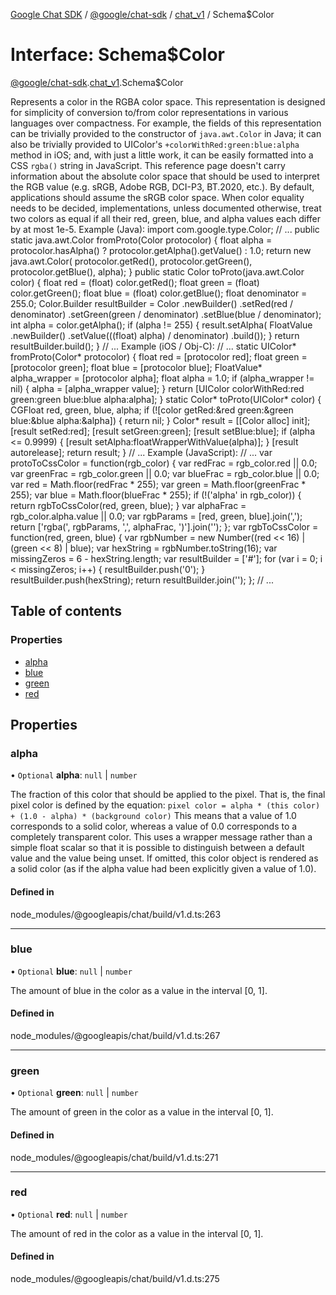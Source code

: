 [Google Chat SDK](../README.md) / [@google/chat-sdk](../modules/google_chat_sdk.md) / [chat\_v1](../modules/google_chat_sdk.chat_v1.md) / Schema$Color

# Interface: Schema$Color

[@google/chat-sdk](../modules/google_chat_sdk.md).[chat_v1](../modules/google_chat_sdk.chat_v1.md).Schema$Color

Represents a color in the RGBA color space. This representation is designed for simplicity of conversion to/from color representations in various languages over compactness. For example, the fields of this representation can be trivially provided to the constructor of `java.awt.Color` in Java; it can also be trivially provided to UIColor's `+colorWithRed:green:blue:alpha` method in iOS; and, with just a little work, it can be easily formatted into a CSS `rgba()` string in JavaScript. This reference page doesn't carry information about the absolute color space that should be used to interpret the RGB value (e.g. sRGB, Adobe RGB, DCI-P3, BT.2020, etc.). By default, applications should assume the sRGB color space. When color equality needs to be decided, implementations, unless documented otherwise, treat two colors as equal if all their red, green, blue, and alpha values each differ by at most 1e-5. Example (Java): import com.google.type.Color; // ... public static java.awt.Color fromProto(Color protocolor) { float alpha = protocolor.hasAlpha() ? protocolor.getAlpha().getValue() : 1.0; return new java.awt.Color( protocolor.getRed(), protocolor.getGreen(), protocolor.getBlue(), alpha); \} public static Color toProto(java.awt.Color color) { float red = (float) color.getRed(); float green = (float) color.getGreen(); float blue = (float) color.getBlue(); float denominator = 255.0; Color.Builder resultBuilder = Color .newBuilder() .setRed(red / denominator) .setGreen(green / denominator) .setBlue(blue / denominator); int alpha = color.getAlpha(); if (alpha != 255) { result.setAlpha( FloatValue .newBuilder() .setValue(((float) alpha) / denominator) .build()); \} return resultBuilder.build(); \} // ... Example (iOS / Obj-C): // ... static UIColor* fromProto(Color* protocolor) { float red = [protocolor red]; float green = [protocolor green]; float blue = [protocolor blue]; FloatValue* alpha_wrapper = [protocolor alpha]; float alpha = 1.0; if (alpha_wrapper != nil) { alpha = [alpha_wrapper value]; \} return [UIColor colorWithRed:red green:green blue:blue alpha:alpha]; \} static Color* toProto(UIColor* color) { CGFloat red, green, blue, alpha; if (![color getRed:&red green:&green blue:&blue alpha:&alpha]) { return nil; \} Color* result = [[Color alloc] init]; [result setRed:red]; [result setGreen:green]; [result setBlue:blue]; if (alpha <= 0.9999) { [result setAlpha:floatWrapperWithValue(alpha)]; \} [result autorelease]; return result; \} // ... Example (JavaScript): // ... var protoToCssColor = function(rgb_color) { var redFrac = rgb_color.red || 0.0; var greenFrac = rgb_color.green || 0.0; var blueFrac = rgb_color.blue || 0.0; var red = Math.floor(redFrac * 255); var green = Math.floor(greenFrac * 255); var blue = Math.floor(blueFrac * 255); if (!('alpha' in rgb_color)) { return rgbToCssColor(red, green, blue); \} var alphaFrac = rgb_color.alpha.value || 0.0; var rgbParams = [red, green, blue].join(','); return ['rgba(', rgbParams, ',', alphaFrac, ')'].join(''); \}; var rgbToCssColor = function(red, green, blue) { var rgbNumber = new Number((red << 16) | (green << 8) | blue); var hexString = rgbNumber.toString(16); var missingZeros = 6 - hexString.length; var resultBuilder = ['#']; for (var i = 0; i < missingZeros; i++) { resultBuilder.push('0'); \} resultBuilder.push(hexString); return resultBuilder.join(''); \}; // ...

## Table of contents

### Properties

- [alpha](google_chat_sdk.chat_v1.Schema_Color.md#alpha)
- [blue](google_chat_sdk.chat_v1.Schema_Color.md#blue)
- [green](google_chat_sdk.chat_v1.Schema_Color.md#green)
- [red](google_chat_sdk.chat_v1.Schema_Color.md#red)

## Properties

### alpha

• `Optional` **alpha**: ``null`` \| `number`

The fraction of this color that should be applied to the pixel. That is, the final pixel color is defined by the equation: `pixel color = alpha * (this color) + (1.0 - alpha) * (background color)` This means that a value of 1.0 corresponds to a solid color, whereas a value of 0.0 corresponds to a completely transparent color. This uses a wrapper message rather than a simple float scalar so that it is possible to distinguish between a default value and the value being unset. If omitted, this color object is rendered as a solid color (as if the alpha value had been explicitly given a value of 1.0).

#### Defined in

node_modules/@googleapis/chat/build/v1.d.ts:263

___

### blue

• `Optional` **blue**: ``null`` \| `number`

The amount of blue in the color as a value in the interval [0, 1].

#### Defined in

node_modules/@googleapis/chat/build/v1.d.ts:267

___

### green

• `Optional` **green**: ``null`` \| `number`

The amount of green in the color as a value in the interval [0, 1].

#### Defined in

node_modules/@googleapis/chat/build/v1.d.ts:271

___

### red

• `Optional` **red**: ``null`` \| `number`

The amount of red in the color as a value in the interval [0, 1].

#### Defined in

node_modules/@googleapis/chat/build/v1.d.ts:275
